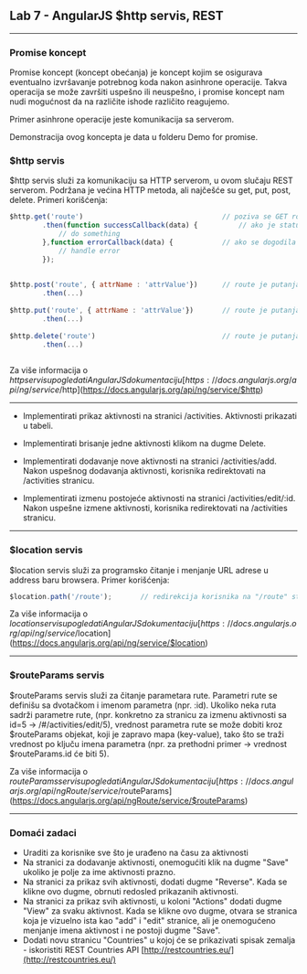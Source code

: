 ﻿## Lab 7 - AngularJS $http servis, REST

----

### Promise koncept

Promise koncept (koncept obećanja) je koncept kojim se osigurava eventualno izvršavanje potrebnog koda nakon asinhrone operacije.
Takva operacija se može završiti uspešno ili neuspešno, i promise koncept  nam nudi mogućnost da na različite ishode različito reagujemo.

Primer asinhrone operacije jeste komunikacija sa serverom. 

Demonstracija ovog koncepta je data u folderu Demo for promise.

### $http servis

$http servis služi za komunikaciju sa HTTP serverom, u ovom slučaju REST serverom. Podržana je većina HTTP metoda, ali najčešće su get, put, post, delete.
Primeri korišćenja:

```javascript
$http.get('route') 									// poziva se GET route (route je putanja resursa ili kolekcije na REST servisu)
		.then(function successCallback(data) {			// ako je status 2xx (npr. 200 OK), u data se nalaze trazeni podaci
			// do something
		},function errorCallback(data) { 			// ako se dogodila greska, tj. ako status nije 2xx
			// handle error
		});
		
		
$http.post('route', { attrName : 'attrValue'})		// route je putanja kolekcije, drugi parametar je objekat koji se dodaje u kolekciju
		.then(...)
		
$http.put('route', { attrName : 'attrValue'})		// route je putanja resursa, drugi parametar je objekat predstavlja izmenjen resurs
		.then(...)
		
$http.delete('route')								// route je putanja resursa koji se briše
		.then(...)
		
```

Za više informacija o $http servisu pogledati AngularJS dokumentaciju [https://docs.angularjs.org/api/ng/service/$http](https://docs.angularjs.org/api/ng/service/$http)

---

* Implementirati prikaz aktivnosti na stranici /activities. Aktivnosti prikazati u tabeli.

* Implementirati brisanje jedne aktivnosti klikom na dugme Delete.

* Implementirati dodavanje nove aktivnosti na stranici /activities/add. Nakon uspešnog dodavanja aktivnosti,
korisnika redirektovati na /activities stranicu.

* Implementirati izmenu postojeće aktivnosti na stranici /activities/edit/:id. Nakon uspešne izmene aktivnosti,
korisnika redirektovati na /activities stranicu.

----

### $location servis

$location servis služi za programsko čitanje i menjanje URL adrese u address baru browsera.
Primer korišćenja:

```javascript
$location.path('/route'); 		// redirekcija korisnika na "/route" stranicu
```

Za više informacija o $location servisu pogledati AngularJS dokumentaciju [https://docs.angularjs.org/api/ng/service/$location](https://docs.angularjs.org/api/ng/service/$location)

----

### $routeParams servis

$routeParams servis služi za čitanje parametara rute. Parametri rute se definišu sa dvotačkom i imenom parametra (npr. :id).
Ukoliko neka ruta sadrži parametre rute, (npr. konkretno za stranicu za izmenu aktivnosti sa id=5 -> /#/activities/edit/5),
vrednost parametra rute se može dobiti kroz $routeParams objekat, koji je zapravo mapa (key-value), tako što se 
traži vrednost po ključu imena parametra (npr. za prethodni primer -> vrednost $routeParams.id će biti 5).

Za više informacija o $routeParams servisu pogledati AngularJS dokumentaciju [https://docs.angularjs.org/api/ngRoute/service/$routeParams](https://docs.angularjs.org/api/ngRoute/service/$routeParams)

----

### Domaći zadaci

* Uraditi za korisnike sve što je urađeno na času za aktivnosti
* Na stranici za dodavanje aktivnosti, onemogućiti klik na dugme "Save" ukoliko je polje za ime aktivnosti prazno.
* Na stranici za prikaz svih aktivnosti, dodati dugme "Reverse". Kada se klikne ovo dugme, obrnuti redosled prikazanih aktivnosti.
* Na stranici za prikaz svih aktivnosti, u koloni "Actions" dodati dugme "View" za svaku aktivnost. Kada se klikne ovo dugme,
otvara se stranica koja je vizuelno ista kao "add" i "edit" stranice, ali je onemogućeno menjanje imena aktivnost i ne postoji dugme "Save".
* Dodati novu stranicu "Countries" u kojoj će se prikazivati spisak zemalja - iskoristiti REST Countries API [http://restcountries.eu/](http://restcountries.eu/)
